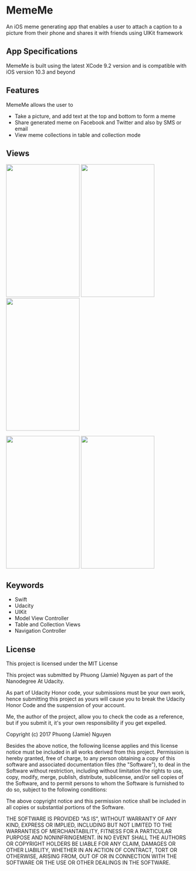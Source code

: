 # MemeMe
An iOS meme ­generating app that enables a user to attach a caption to a picture from their phone and shares it with friends using UIKit framework


## App Specifications
MemeMe is built using the latest XCode 9.2 version and is compatible with iOS version 10.3 and beyond

## Features
MemeMe allows the user to
- Take a picture, and add text at the top and bottom to form a meme
- Share generated meme on Facebook and Twitter and also by SMS or email
- View meme collections in table and collection mode

## Views
<img src="https://user-images.githubusercontent.com/26151559/37419480-95e53700-2782-11e8-836c-1cccd94c2593.png" width="200" height="360"> <img src="https://user-images.githubusercontent.com/26151559/37419479-95cfbeb6-2782-11e8-8287-6acc0fb8b104.png" width="200" height="360"> <img src="https://user-images.githubusercontent.com/26151559/37419478-95b26410-2782-11e8-8c67-3c4578626944.png" width="200" height="360"> 

<img src="https://user-images.githubusercontent.com/26151559/37419477-959f4f06-2782-11e8-8998-0653022193ad.png" width="200" height="360">  <img src="https://user-images.githubusercontent.com/26151559/37419476-95731d82-2782-11e8-8ba7-cec2c2a36b39.png" width="200" height="360"> 

 ## Keywords
- Swift
- Udacity
- UIKit
- Model View Controller
- Table and Collection Views
- Navigation Controller

 ## License
This project is licensed under the MIT License

This project was submitted by Phuong (Jamie) Nguyen as part of the Nanodegree At Udacity.

As part of Udacity Honor code, your submissions must be your own work, hence
submitting this project as yours will cause you to break the Udacity Honor Code
and the suspension of your account.

Me, the author of the project, allow you to check the code as a reference, but if
you submit it, it's your own responsibility if you get expelled.

Copyright (c) 2017 Phuong (Jamie) Nguyen

Besides the above notice, the following license applies and this license notice
must be included in all works derived from this project.
Permission is hereby granted, free of charge, to any person obtaining a copy
of this software and associated documentation files (the "Software"), to deal
in the Software without restriction, including without limitation the rights
to use, copy, modify, merge, publish, distribute, sublicense, and/or sell
copies of the Software, and to permit persons to whom the Software is
furnished to do so, subject to the following conditions:

The above copyright notice and this permission notice shall be included in all
copies or substantial portions of the Software.

THE SOFTWARE IS PROVIDED "AS IS", WITHOUT WARRANTY OF ANY KIND, EXPRESS OR
IMPLIED, INCLUDING BUT NOT LIMITED TO THE WARRANTIES OF MERCHANTABILITY,
FITNESS FOR A PARTICULAR PURPOSE AND NONINFRINGEMENT. IN NO EVENT SHALL THE
AUTHORS OR COPYRIGHT HOLDERS BE LIABLE FOR ANY CLAIM, DAMAGES OR OTHER
LIABILITY, WHETHER IN AN ACTION OF CONTRACT, TORT OR OTHERWISE, ARISING FROM,
OUT OF OR IN CONNECTION WITH THE SOFTWARE OR THE USE OR OTHER DEALINGS IN THE
SOFTWARE.
